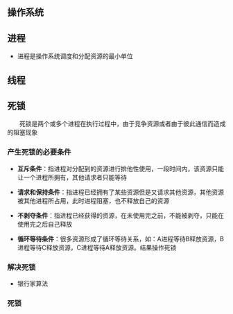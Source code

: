 ## 操作系统

## 进程

- 进程是操作系统调度和分配资源的最小单位

## 线程

## 死锁

&emsp;&emsp;死锁是两个或多个进程在执行过程中，由于竞争资源或者由于彼此通信而造成的阻塞现象

### 产生死锁的必要条件

- **互斥条件**：指进程对分配到的资源进行排他性使用，一段时间内，该资源只能让一个进程所拥有，其他请求者只能等待

- **请求和保持条件**：指进程已经拥有了某些资源但是又请求其他资源，其他资源被其他进程所占用，此时进程阻塞，也不释放自己的资源

- **不剥夺条件**：指进程已经获得的资源，在未使用完之前，不能被剥夺，只能在使用完之后自己释放

- **循环等待条件**：很多资源形成了循环等待关系，如：A进程等待B释放资源，B进程等待C释放资源，C进程等待A释放资源。结果操作死锁

### 解决死锁

- 银行家算法

### 死锁